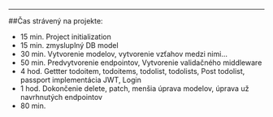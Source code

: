 ***
##Čas strávený na projekte:
- 15 min. Project initialization
- 15 min. zmysluplný DB model
- 30 min. Vytvorenie modelov, vytvorenie vzťahov medzi nimi...
- 50 min. Predvytvorenie endpointov, Vytvorenie validačného middleware
- 4 hod. Gettter todoitem, todoitems, todolist, todolists, Post todolist, passport implementácia JWT, Login
- 1 hod. Dokončenie delete, patch, menšia úprava modelov, úprava už navrhnutých endpointov
- 80 min. 